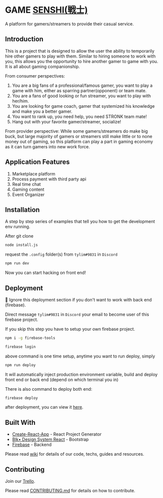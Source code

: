 # GAME [SENSHI(戦士)](https://en.wikipedia.org/wiki/Senshi)

A platform for gamers/streamers to provide their casual service.

## Introduction

This is a project that is designed to allow the user the ability to temporarily hire other gamers to play with them. Similar to hiring someone to work with you, this allows you the opportunity to hire another gamer to game with you. It is all about gaming companionship.

From consumer perspectives:

1. You are a big fans of a professional/famous gamer, you want to play a game with him, either as sparring partner(opponent) or team mate.
2. You are a fans of good looking or fun streamer, you want to play with her/him.
3. You are looking for game coach, gamer that systemized his knowledge and make you a better gamer.
4. You want to rank up, you need help, you need STRONK team mate!
5. Hang out with your favorite gamer/streamer, socialize!

From provider perspective:
While some gamers/streamers do make big buck, but large majority of gamers or streamers still make little or to none money out of gaming, so this platform can play a part in gaming economy as it can turn gamers into new work force.

## Application Features

1. Marketplace platform
2. Process payment with third party api
3. Real time chat
4. Gaming content
5. Event Organizer

## Installation

A step by step series of examples that tell you how to get the development env running.

After git clone

```bash
node install.js
```

request the `.config` folder(s) from `tylim#9831` in `Discord`

```bash
npm run dev
```

Now you can start hacking on front end!

## Deployment

🛑 Ignore this deployment section if you don't want to work with back end (firebase).

Direct message `tylim#9831` in `Discord` your email to become user of this firebase project.

If you skip this step you have to setup your own firebase project.

```bash
npm i -g firebase-tools
```

```bash
firebase login
```

above command is one time setup, anytime you want to run deploy, simply

```bash
npm run deploy
```

It will automatically inject production environment variable, build and deploy front end or back end (depend on which terminal you in)

There is also command to deploy both end:

```bash
firebase deploy
```

after deployment, you can view it [here](https://gamesenshi.com/).

## Built With

- [Create-React-App](http://www.dropwizard.io/1.0.2/docs/) - React Project Generator
- [Blk• Design System React](https://github.com/creativetimofficial/blk-design-system-react/) - Bootstrap
- [Firebase](https://firebase.google.com/) - Backend

Please read [wiki](https://github.com/tylim88/GameSenshi/wiki) for details of our code, techs, guides and resources.

## Contributing

Join our [Trello](https://trello.com/invite/b/tAyH3oig/a5374e9eaa1bbe644f3e7367d1e23300/game-senshi).

Please read [CONTRIBUTING.md](https://github.com/tylim88/GameSenshi/blob/master/CONTRIBUTING.md) for details on how to contribute.
